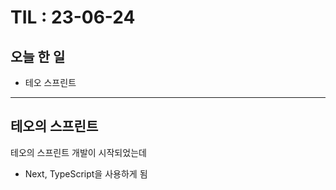 # TIL : 23-06-24
## 오늘 한 일
- 테오 스프린트
---
## 테오의 스프린트
테오의 스프린트 개발이 시작되었는데
- Next, TypeScript을 사용하게 됨
